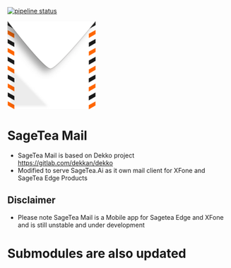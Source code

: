 [![pipeline status](https://gitlab.sagetea.ai/xfone/sagemail/sagetea-mail/badges/dev/pipeline.svg)](https://gitlab.sagetea.ai/xfone/sagemail/sagetea-mail/commits/dev)

<img width="200px" src="SageteaMail/app/assets/icons/dekko/sageteamail.png" />

# SageTea Mail

- SageTea Mail is based on Dekko project https://gitlab.com/dekkan/dekko
- Modified to serve SageTea.Ai as it own mail client for XFone and SageTea Edge Products

## Disclaimer
- Please note SageTea Mail is a Mobile app for Sagetea Edge and XFone and is still unstable and under development

# Submodules are also updated
